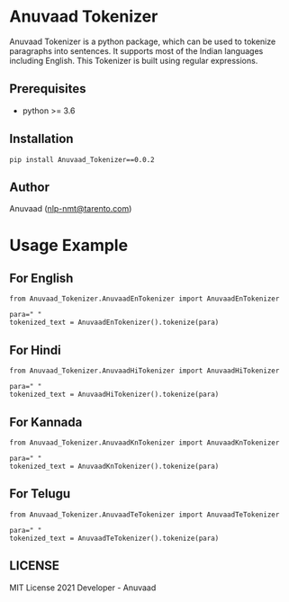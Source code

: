 # Anuvaad Tokenizer

Anuvaad Tokenizer is a python package, which can be used to tokenize paragraphs into sentences. It supports most of the Indian languages including English. This Tokenizer is built using regular expressions.

## Prerequisites

- python >= 3.6

## Installation
``` pip install Anuvaad_Tokenizer==0.0.2 ```
 
## Author

Anuvaad (nlp-nmt@tarento.com)

# Usage Example

## For English
```
from Anuvaad_Tokenizer.AnuvaadEnTokenizer import AnuvaadEnTokenizer 

para=" "  
tokenized_text = AnuvaadEnTokenizer().tokenize(para)
```
## For Hindi
```
from Anuvaad_Tokenizer.AnuvaadHiTokenizer import AnuvaadHiTokenizer

para=" "
tokenized_text = AnuvaadHiTokenizer().tokenize(para)
```
## For Kannada
```
from Anuvaad_Tokenizer.AnuvaadKnTokenizer import AnuvaadKnTokenizer

para=" "
tokenized_text = AnuvaadKnTokenizer().tokenize(para)
```
## For Telugu
```
from Anuvaad_Tokenizer.AnuvaadTeTokenizer import AnuvaadTeTokenizer

para=" "
tokenized_text = AnuvaadTeTokenizer().tokenize(para)
```
## LICENSE

MIT License 2021 
Developer - Anuvaad